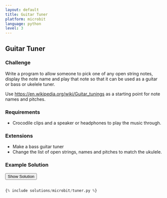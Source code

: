 ```yaml
---
layout: default
title: Guitar Tuner
platform: microbit
language: python
level: 3
---
```

## Guitar Tuner 

### Challenge

Write a program to allow someone to pick one of any open string notes,
display the note name and play that note so that it can be used as a
guitar or bass or ukelele tuner.

Use https://en.wikipedia.org/wiki/Guitar_tunings as a starting point for
note names and pitches.


### Requirements

* Crocodile clips and a speaker or headphones to play the music through.


### Extensions

* Make a bass guitar tuner
* Change the list of open strings, names and pitches to match the ukulele.


### Example Solution

<button onclick="show_hide_solution()">Show Solution</button>

```python

{% include solutions/microbit/tuner.py %}

```
